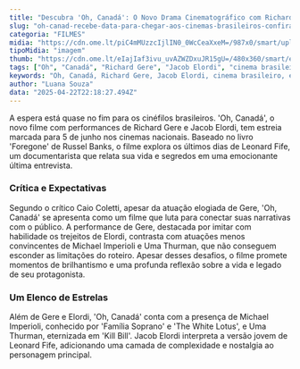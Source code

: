 ```yaml
---
title: "Descubra 'Oh, Canadá': O Novo Drama Cinematográfico com Richard Gere e Jacob Elordi Chega aos Cinemas do Brasil"
slug: "oh-canad-recebe-data-para-chegar-aos-cinemas-brasileiros-confira"
categoria: "FILMES"
midia: "https://cdn.ome.lt/piC4mMUzzcIjlIN0_0WcCeaXxeM=/987x0/smart/uploads/conteudo/fotos/Design_sem_nome_-_2025-04-22T190915.728.png"
tipoMidia: "imagem"
thumb: "https://cdn.ome.lt/eIajIaf3ivu_uvAZWZDxuJR15gU=/480x360/smart/extras/conteudos/Design_sem_nome_-_2025-04-22T190915.728.png"
tags: ["Oh", "Canadá", "Richard Gere", "Jacob Elordi", "cinema brasileiro", "estreia de filme", "crítica cinematográfica", "Michael Imperioli", "Uma Thurman"]
keywords: "Oh, Canadá, Richard Gere, Jacob Elordi, cinema brasileiro, estreia de filme, crítica cinematográfica, Michael Imperioli, Uma Thurman"
author: "Luana Souza"
data: "2025-04-22T22:18:27.494Z"
---
```


A espera está quase no fim para os cinéfilos brasileiros. 'Oh, Canadá', o novo filme com performances de Richard Gere e Jacob Elordi, tem estreia marcada para 5 de junho nos cinemas nacionais. Baseado no livro 'Foregone' de Russel Banks, o filme explora os últimos dias de Leonard Fife, um documentarista que relata sua vida e segredos em uma emocionante última entrevista.

### Crítica e Expectativas

Segundo o crítico Caio Coletti, apesar da atuação elogiada de Gere, 'Oh, Canadá' se apresenta como um filme que luta para conectar suas narrativas com o público. A performance de Gere, destacada por imitar com habilidade os trejeitos de Elordi, contrasta com atuações menos convincentes de Michael Imperioli e Uma Thurman, que não conseguem esconder as limitações do roteiro. Apesar desses desafios, o filme promete momentos de brilhantismo e uma profunda reflexão sobre a vida e legado de seu protagonista.

### Um Elenco de Estrelas

Além de Gere e Elordi, 'Oh, Canadá' conta com a presença de Michael Imperioli, conhecido por 'Família Soprano' e 'The White Lotus', e Uma Thurman, eternizada em 'Kill Bill'. Jacob Elordi interpreta a versão jovem de Leonard Fife, adicionando uma camada de complexidade e nostalgia ao personagem principal.